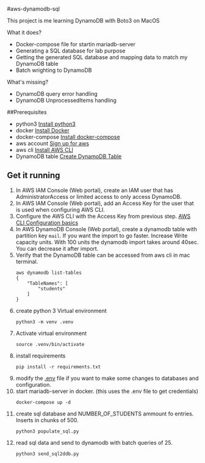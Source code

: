 #aws-dynamodb-sql

This project is me learning DynamoDB with Boto3 on MacOS

What it does?
- Docker-compose file for startin mariadb-server
- Generating a SQL database for lab purpose
- Getting the generated SQL database and mapping data to match my DynamoDB table
- Batch wrighting to DynamoDB

What's missing?
- DynamoDB query error handling
- DynamoDB UnprocessedItems handling


##Prerequisites
 - python3 [Install python3](https://installpython3.com/mac/)
 - docker [Install Docker](https://docs.docker.com/docker-for-mac/install/)
 - docker-compose [Install docker-compose](https://docs.docker.com/compose/install/)
 - aws account [Sign up for aws](https://aws.amazon.com/)
 - aws cli [Install AWS CLI](https://docs.aws.amazon.com/cli/latest/userguide/install-cliv2-mac.html)
 - DynamoDB table [Create DynamoDB Table](https://docs.aws.amazon.com/amazondynamodb/latest/developerguide/SampleData.CreateTables.html)
 
 
## Get it running
1. In AWS IAM Console (Web portal), create an IAM user that has AdministratorAccess or limited access to only access DynamoDB.
1. In AWS IAM Console (Web portal), add an Access Key for the user that is used when configuring AWS CLI.
1. Configure the AWS CLI with the Access Key from previous step. [AWS CLI Configuration basics](https://docs.aws.amazon.com/cli/latest/userguide/cli-configure-quickstart.html)
1. In AWS DynamoDB Console (Web portal), create a dynamodb table with partition key `mail`. If you want the import to go faster. Increase Write capacity units. With 100 units the dynamodb import takes around 40sec. You can decrease it after import.
1. Verify that the DynamoDB table can be accessed from aws cli in mac terminal.
    ```
    aws dynamodb list-tables
    {
        "TableNames": [
            "students"
        ]
    }
    ```
1. create python 3 Virtual environment
    ```
    python3 -m venv .venv
    ```
1. Activate virtual environment
    ```
    source .venv/bin/activate
    ```
1. install requirements
    ```
    pip install -r requirements.txt
    ```
1. modify the [.env](.env) file if you want to make some changes to databases and configuration.
1. start mariadb-server in docker. (this uses the .env file to get credentials)
    ```
    docker-compose up -d
    ```
1. create sql database and NUMBER_OF_STUDENTS ammount fo entries. Inserts in chunks of 500.
    ```
    python3 populate_sql.py
    ```
1. read sql data and send to dynamodb with batch queries of 25.
    ```
    python3 send_sql2ddb.py
    ``` 
